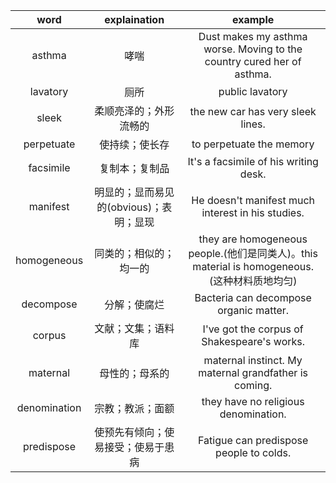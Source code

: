|word|explaination|example
|:-:|:-:|:-:|
|asthma|哮喘|Dust makes my asthma worse. Moving to the country cured her of asthma.|
|lavatory|厕所|public lavatory|
|sleek|柔顺亮泽的；外形流畅的|the new car has very sleek lines.|
|perpetuate|使持续；使长存|to perpetuate the memory|
|facsimile|复制本；复制品|It's a facsimile of his writing desk.|
|manifest|明显的；显而易见的(obvious)；表明；显现|He doesn't manifest much interest in his studies.|
|homogeneous|同类的；相似的；均一的|they are homogeneous people.(他们是同类人)。this material is homogeneous.(这种材料质地均匀)|
|decompose|分解；使腐烂|Bacteria can decompose organic matter.|
|corpus|文献；文集；语料库|I've got the corpus of Shakespeare's works.|
|maternal|母性的；母系的|maternal instinct. My maternal grandfather is coming.|
|denomination|宗教；教派；面额|they have no religious denomination.|
|predispose|使预先有倾向；使易接受；使易于患病|Fatigue can predispose people to colds.|
